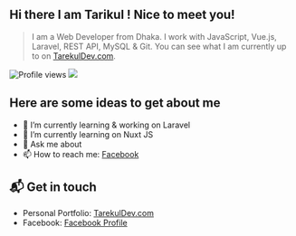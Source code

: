 ## Hi there   I am Tarikul ! Nice to meet you!

> I am a Web Developer from Dhaka. I work with JavaScript, Vue.js, Laravel, REST API, MySQL & Git. You can see what I am currently up to on [TarekulDev.com](https://tarekuldev.com).

![Profile views](https://gpvc.arturio.dev/tarikulIslamNahid)  <img src="https://img.shields.io/github/followers/tarikulIslamNahid?label=Follow" style=" float:left, margin-right:10px" />


## Here are some ideas to get about me
- 🔭 I’m currently learning & working on Laravel
- 🌱 I’m currently learning on Nuxt JS 
- 💬 Ask me about 
- 📫 How to reach me: [Facebook](https://facebook.com/md.tarekul.313)

## 📬 Get in touch
- Personal Portfolio: [TarekulDev.com](https://tarekuldev.com)
- Facebook: [Facebook Profile](https://facebook.com/md.tarekul.313)
